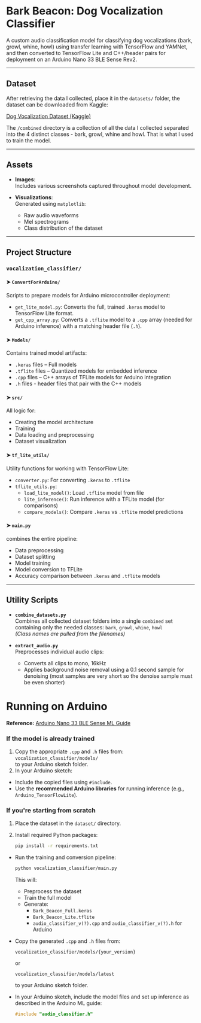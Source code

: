 # Bark Beacon: Dog Vocalization Classifier

A custom audio classification model for classifying dog vocalizations (bark, growl, whine, howl) using transfer learning with TensorFlow and YAMNet, and then converted to TensorFlow Lite and C++/header pairs for deployment on an Arduino Nano 33 BLE Sense Rev2.

---

##  Dataset

After retrieving the data I collected, place it in the `datasets/` folder, the dataset can be downloaded from Kaggle:

[Dog Vocalization Dataset (Kaggle)](https://www.kaggle.com/datasets/nathanvititoe/dog-vocalization-dataset)

The `/combined` directory is a collection of all the data I collected separated into the 4 distinct classes - bark, growl, whine and howl. That is what I used to train the model.  

---

## Assets

- **Images**:  
  Includes various screenshots captured throughout model development.

- **Visualizations**:  
  Generated using `matplotlib`:
  - Raw audio waveforms  
  - Mel spectrograms  
  - Class distribution of the dataset

---

## Project Structure

### `vocalization_classifier/`

#### ➤ `ConvertForArduino/`
Scripts to prepare models for Arduino microcontroller deployment:
- `get_lite_model.py`: Converts the full, trained `.keras` model to TensorFlow Lite format.
- `get_cpp_array.py`: Converts a `.tflite` model to a `.cpp` array (needed for Arduino inference) with a matching header file (`.h`).

#### ➤ `Models/`
Contains trained model artifacts:
- `.keras` files – Full models
- `.tflite` files – Quantized models for embedded inference
- `.cpp` files – C++ arrays of TFLite models for Arduino integration
- `.h` files - header files that pair with the C++ models

#### ➤ `src/`
All logic for:
- Creating the model architecture
- Training
- Data loading and preprocessing
- Dataset visualization

#### ➤ `tf_lite_utils/`
Utility functions for working with TensorFlow Lite:
- `converter.py`: For converting `.keras` to `.tflite`
- `tflite_utils.py`:
  - `load_lite_model()`: Load `.tflite` model from file
  - `lite_inference()`: Run inference with a TFLite model (for comparisons)
  - `compare_models()`: Compare `.keras` vs `.tflite` model predictions

#### ➤ `main.py`
combines the entire pipeline:
- Data preprocessing  
- Dataset splitting  
- Model training  
- Model conversion to TFLite  
- Accuracy comparison between `.keras` and `.tflite` models
---

## Utility Scripts

- **`combine_datasets.py`**  
  Combines all collected dataset folders into a single `combined` set containing only the needed classes: `bark`, `growl`, `whine`, `howl`  
  *(Class names are pulled from the filenames)*

- **`extract_audio.py`**  
  Preprocesses individual audio clips:
  - Converts all clips to mono, 16kHz  
  - Applies background noise removal using a 0.1 second sample for denoising (most samples are very short so the denoise sample must be even shorter)

# Running on Arduino
**Reference:** [Arduino Nano 33 BLE Sense ML Guide](https://docs.arduino.cc/tutorials/nano-33-ble-sense/get-started-with-machine-learning/)

### If the model is already trained
1. Copy the appropriate `.cpp` and `.h` files from:  
   `vocalization_classifier/models/`  
   to your Arduino sketch folder.
2.  In your Arduino sketch:
   - Include the copied files using `#include`.
   - Use the **recommended Arduino libraries** for running inference (e.g., `Arduino_TensorFlowLite`).

### If you're starting from scratch
1. Place the dataset in the `dataset/` directory.
2. Install required Python packages:

   ```bash
   pip install -r requirements.txt
   ```
- Run the training and conversion pipeline:

   ```bash
   python vocalization_classifier/main.py
   ```
    This will:
   - Preprocess the dataset
   - Train the full model
   - Generate:
     - `Bark_Beacon_Full.keras`
     - `Bark_Beacon_Lite.tflite`
     - `audio_classifier_v(?).cpp` and `audio_classifier_v(?).h` for Arduino
- Copy the generated `.cpp` and `.h` files from:

   ```
   vocalization_classifier/models/{your_version}
   ```
   or
   ```
   vocalization_classifier/models/latest
   ```
   to your Arduino sketch folder.
- In your Arduino sketch, include the model files and set up inference as described in the Arduino ML guide:

   ```cpp
   #include "audio_classifier.h"
   ```
